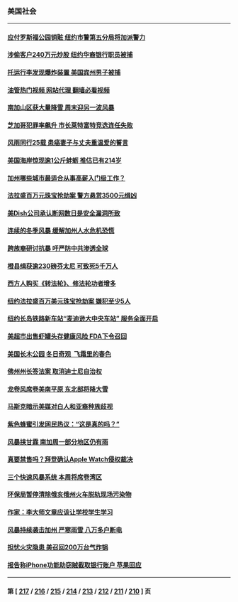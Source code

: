 ### 美国社会
---
#### [应付罗斯福公园销赃 纽约市警第五分局将加派警力](../../pages/ncid1078160/n13941240.md?03021645) 
#### [涉偷客户240万元炒股 纽约华裔银行职员被捕](../../pages/ncid1078160/n13941238.md?03021645) 
#### [托运行李发现爆炸装置 美国宾州男子被捕](../../pages/ncid1078160/n13941152.md?03021645) 
#### [油管热门视频 网站代理 翻墙必看视频](http://138.2.39.72:81/youtube.html?epic-marker?03021645)
#### [南加山区获大量降雪 周末迎另一波风暴](../../pages/ncid1078160/n13941150.md?03021645) 
#### [芝加哥犯罪率飙升 市长莱特富特竞选连任失败](../../pages/ncid1078160/n13940883.md?03021645) 
#### [风雨同行25载 患癌妻子与丈夫重温爱的誓言](../../pages/ncid1078160/n13940519.md?03021645) 
#### [美国海岸惊现逾1公斤蚌蛎 推估已有214岁](../../pages/ncid1078160/n13940366.md?03021645) 
#### [加州哪些城市最适合从事高薪入门级工作？](../../pages/ncid1078160/n13940510.md?03021645) 
#### [法拉盛百万元珠宝抢劫案 警方悬赏3500元缉凶](../../pages/ncid1078160/n13940479.md?03021645) 
#### [美Dish公司承认断网数日是安全漏洞所致](../../pages/ncid1078160/n13940381.md?03021645) 
#### [连续的冬季风暴 缓解加州人水危机恐慌](../../pages/ncid1078160/n13940396.md?03021645) 
#### [跨族裔研讨抗暴 吁严防中共渗透全球](../../pages/ncid1078160/n13940363.md?03021645) 
#### [橙县缉获逾230磅芬太尼 可致死5千万人](../../pages/ncid1078160/n13940135.md?03021645) 
#### [西方人购买《转法轮》、修法轮功者增多](../../pages/ncid1078160/n13939369.md?03021645) 
#### [纽约法拉盛百万美元珠宝抢劫案 嫌犯至少5人](../../pages/ncid1078160/n13939829.md?03021645) 
#### [纽约长岛铁路新车站“麦迪逊大中央车站” 服务全面开启](../../pages/ncid1078160/n13939845.md?03021645) 
#### [美超市出售虾罐头存健康风险 FDA下令召回](../../pages/ncid1078160/n13939714.md?03021645) 
#### [美国长木公园 冬日奇观  飞霜里的春色](../../pages/ncid1078160/n13939592.md?03021645) 
#### [佛州州长签法案 取消迪士尼自治权](../../pages/ncid1078160/n13939586.md?03021645) 
#### [龙卷风席卷美南平原 东北部将降大雪](../../pages/ncid1078160/n13939509.md?03021645) 
#### [马斯克暗示美媒对白人和亚裔种族歧视](../../pages/ncid1078160/n13939492.md?03021645) 
#### [紫色蜂蜜引发网民热议：“这是真的吗？”](../../pages/ncid1078160/n13939337.md?03021645) 
#### [风暴挟甘霖 南加周一部分地区仍有雨](../../pages/ncid1078160/n13939104.md?03021645) 
#### [真要禁售吗？拜登确认Apple Watch侵权裁决](../../pages/ncid1078160/n13939225.md?03021645) 
#### [三个快速风暴系统 本周将席卷湾区](../../pages/ncid1078160/n13939134.md?03021645) 
#### [环保局暂停清除俄亥俄州火车脱轨现场污染物](../../pages/ncid1078160/n13938866.md?03021645) 
#### [作家：李大师文章应该让学校学生学习](../../pages/ncid1078160/n13937614.md?03021645) 
#### [风暴持续袭击加州 严寒雨雪 八万多户断电](../../pages/ncid1078160/n13938873.md?03021645) 
#### [担忧火灾隐患 美召回200万台气炸锅](../../pages/ncid1078160/n13938379.md?03021645) 
#### [报告称iPhone功能助窃贼截取银行账户 苹果回应](../../pages/ncid1078160/n13938236.md?03021645) 

---
#### 第 [ [217](./217.md?03021645) / [216](./216.md?03021645) / [215](./215.md?03021645) / [214](./214.md?03021645) / [213](./213.md?03021645) / [212](./212.md?03021645) / [211](./211.md?03021645) / [210](./210.md?03021645) ] 页

